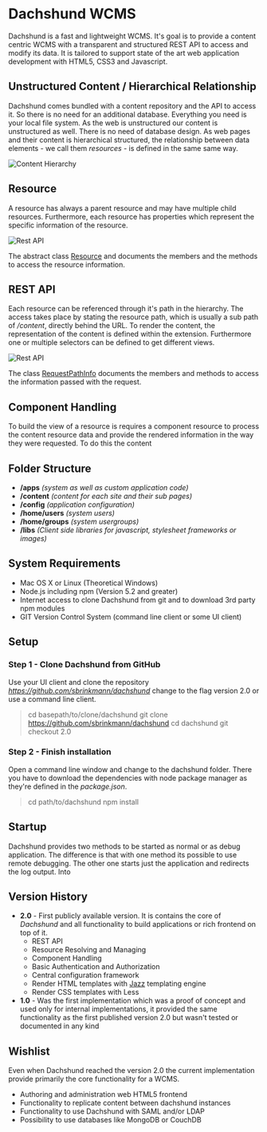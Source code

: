 # Dachshund WCMS
Dachshund is a fast and lightweight WCMS. It's goal is to provide a content centric WCMS with a transparent and structured REST API to access and modify its data. It is tailored to support state of the art web application development with HTML5, CSS3 and Javascript.

## Unstructured Content / Hierarchical Relationship
Dachshund comes bundled with a content repository and the API to access it. So there is no need for an additional database. Everything you need is your local file system. As the web is unstructured our content is unstructured as well. There is no need of database design. As web pages and their content is hierarchical structured, the relationship between data elements - we call them _resources_ - is defined in the same same way.

![Content Hierarchy](http://dachshund-wcms.github.io/tutorials/relationship.svg)

## Resource
A resource has always a parent resource and may have multiple child resources. Furthermore, each resource has properties which represent the specific information of the resource.

![Rest API](http://dachshund-wcms.github.io/tutorials/resource.svg)

The abstract class [Resource](Resource.html) and documents the members and the methods to access the resource information. 

## REST API
Each resource can be referenced through it's path in the hierarchy. The access takes place by stating the resource path, which is usually a sub path of _/content_, directly behind the URL. To render the content, the representation of the content is defined within the extension. Furthermore one or multiple selectors can be defined to get different views. 

![Rest API](http://dachshund-wcms.github.io/tutorials/rest-api.svg)

The class [RequestPathInfo](RequestPathInfo.html) documents the members and methods to access the information passed with the request.

## Component Handling
To build the view of a resource is requires a component resource to process the content resource data and provide the rendered information in the way they were requested. To do this the content 

## Folder Structure
- __/apps__ _(system as well as custom application code)_
- __/content__ _(content for each site and their sub pages)_
- __/config__ _(application configuration)_
- __/home/users__ _(system users)_
- __/home/groups__ _(system usergroups)_
- __/libs__ _(Client side libraries for javascript, stylesheet frameworks or images)_

## System Requirements
- Mac OS X or Linux (Theoretical Windows)
- Node.js including npm (Version 5.2 and greater)
- Internet access to clone Dachshund from git and to download 3rd party npm modules
- GIT Version Control System (command line client or some UI client)

## Setup

### Step 1 - Clone Dachshund from GitHub
Use your UI client and clone the repository _https://github.com/sbrinkmann/dachshund_ change to the flag version 2.0 or use a command line client.

> cd basepath/to/clone/dachshund
> git clone https://github.com/sbrinkmann/dachshund
> cd dachshund
> git checkout 2.0 

### Step 2 - Finish installation
Open a command line window and change to the dachshund folder. There you have to download the dependencies with node package manager as they're defined in the _package.json_.

> cd path/to/dachshund
> npm install

## Startup
Dachshund provides two methods to be started as normal or as debug application. The difference is that with one method its possible to use remote debugging. The other one starts just the application and redirects the log output. Into 

## Version History
- __2.0__ - First publicly available version. It is contains the core of _Dachshund_ and all functionality to build applications or rich frontend on top of it.
  - REST API
  - Resource Resolving and Managing
  - Component Handling
  - Basic Authentication and Authorization
  - Central configuration framework
  - Render HTML templates with [Jazz](https://github.com/shinetech/jazz) templating engine
  - Render CSS templates with Less
- __1.0__ - Was the first implementation which was a proof of concept and used only for internal implementations, it provided the same functionality as the first published version 2.0 but wasn't tested or documented in any kind

## Wishlist
Even when Dachshund reached the version 2.0 the current implementation provide primarily the core functionality for a WCMS. 
- Authoring and administration web HTML5 frontend
- Functionality to replicate content between dachshund instances
- Functionality to use Dachshund with SAML and/or LDAP
- Possibility to use databases like MongoDB or CouchDB